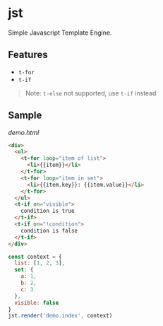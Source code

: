 # jst

Simple Javascript Template Engine.

## Features

- `t-for`
- `t-if`

> Note: `t-else` not supported, use `t-if` instead


## Sample

*demo.html*

```html
<div>
  <ul>
    <t-for loop="item of list">
      <li>{{item}}</li>
    </t-for>
    <t-for loop="item in set">
      <li>{{item.key}}: {{item.value}}</li>
    </t-for>
  </ul>
  <t-if on="visible">
    condition is true
  </t-if>
  <t-if on="!condition">
    condition is false
  </t-if>
</div>
```

```javascript
const context = {
  list: [1, 2, 3],
  set: {
    a: 1,
    b: 2,
    c: 3
  },
  visible: false
}
jst.render('demo.index', context)
```

